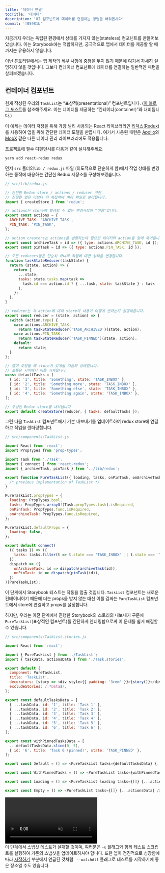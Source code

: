 ```yaml
---
title: '데이터 연결'
tocTitle: '데이터'
description: 'UI 컴포넌트에 데이터를 연결하는 방법을 배워봅시다'
commit: 'f05981b'
---
```


지금까지 우리는 독립된 환경에서 상태를 가지지 않는(stateless) 컴포넌트를 만들어보았습니다. 이는 Storybook에는 적합하지만, 궁극적으로 앱에서 데이터를 제공할 할 때까지는 유용하지 않습니다.

이번 튜토리얼에서는 앱 제작의 세부 사항에 중점을 두지 않기 때문에 여기서 자세히 설명하지 않을 것입니다. 그보다 컨테이너 컴포넌트에 데이터를 연결하는 일반적인 패턴을 살펴보겠습니다.

## 컨테이너 컴포넌트

현재 작성된 우리의 `TaskList`는 “표상적(presentational)” 컴포넌트입니다. ([이 블로그 포스트](https://medium.com/@dan_abramov/smart-and-dumb-components-7ca2f9a7c7d0)를 참조해주세요. 이는 데이터를 제공하는 “컨테이너(container)”와 대비됩니다.)

이 예제는 데이터 저장을 위해 가장 널리 사용되는 React 라이브러리인 [리덕스(Redux)](https://redux.js.org/)를 사용하여 앱을 위해 간단한 데이터 모델을 만듭니다. 여기서 사용된 패턴은 [Apollo](https://www.apollographql.com/client/)와 [MobX](https://mobx.js.org/) 같은 다른 데이터 관리 라이브러리에도 적용됩니다.

프로젝트에 필수 디펜던시를 다음과 같이 설치해주세요.

```bash
yarn add react-redux redux
```

먼저 `src` 폴더의`lib / redux.js` 파일 (의도적으로 단순하게 함)에서 작업 상태를 변경하는 동작에 대응하는 간단한 Redux 저장소를 구성해보겠습니다.

```javascript
// src/lib/redux.js

// 간단한 Redux store / actions / reducer 구현.
// 진정한 앱은 이보다 더 복잡하며 여러 파일로 분리됩니다.
import { createStore } from 'redux';

// actions은 store에 발생할 수 있는 변경사항의 "이름"입니다.
export const actions = {
  ARCHIVE_TASK: 'ARCHIVE_TASK',
  PIN_TASK: 'PIN_TASK',
};

// action creators는 actions를 실행하는데 필요한 데이터와 action을 함께 묶어줍니다.
export const archiveTask = id => ({ type: actions.ARCHIVE_TASK, id });
export const pinTask = id => ({ type: actions.PIN_TASK, id });

// 모든 reducers들은 단순히 하나의 작업에 대한 상태를 변경합니다.
function taskStateReducer(taskState) {
  return (state, action) => {
    return {
      ...state,
      tasks: state.tasks.map(task =>
        task.id === action.id ? { ...task, state: taskState } : task
      ),
    };
  };
}

// reducer는 각 action에 대해 store의 내용이 어떻게 변하는지 설명해줍니다.
export const reducer = (state, action) => {
  switch (action.type) {
    case actions.ARCHIVE_TASK:
      return taskStateReducer('TASK_ARCHIVED')(state, action);
    case actions.PIN_TASK:
      return taskStateReducer('TASK_PINNED')(state, action);
    default:
      return state;
  }
};

// 앱이 로딩될 때 store가 갖게될 처음의 상태입니다.
// 보통은 서버에서 이를 가져옵니다
const defaultTasks = [
  { id: '1', title: 'Something', state: 'TASK_INBOX' },
  { id: '2', title: 'Something more', state: 'TASK_INBOX' },
  { id: '3', title: 'Something else', state: 'TASK_INBOX' },
  { id: '4', title: 'Something again', state: 'TASK_INBOX' },
];

// 구성된 Redux store를 내보냅니다
export default createStore(reducer, { tasks: defaultTasks });
```

그런 다음 `TaskList` 컴포넌트에서 기본 내보내기를 업데이트하여 redux store에 연결하고 작업을 렌더링합니다.

```javascript
// src/components/TaskList.js

import React from 'react';
import PropTypes from 'prop-types';

import Task from './Task';
import { connect } from 'react-redux';
import { archiveTask, pinTask } from '../lib/redux';

export function PureTaskList({ loading, tasks, onPinTask, onArchiveTask }) {
  /* previous implementation of TaskList */
}

PureTaskList.propTypes = {
  loading: PropTypes.bool,
  tasks: PropTypes.arrayOf(Task.propTypes.task).isRequired,
  onPinTask: PropTypes.func.isRequired,
  onArchiveTask: PropTypes.func.isRequired,
};

PureTaskList.defaultProps = {
  loading: false,
};

export default connect(
  ({ tasks }) => ({
    tasks: tasks.filter(t => t.state === 'TASK_INBOX' || t.state === 'TASK_PINNED'),
  }),
  dispatch => ({
    onArchiveTask: id => dispatch(archiveTask(id)),
    onPinTask: id => dispatch(pinTask(id)),
  })
)(PureTaskList);
```

이 단계에서 Storybook 테스트는 작동을 멈출 것입니다. `TaskList` 컴포넌트는 새로운 컨테이너이기 때문에 더는 props을 받지 않는 대신 이를 감싸는 `PureTaskList` 컴포넌트에서 store에 연결하고 props를 설정합니다.

하지만, 우리는 이전 단계에서 진행한 Storybook의 스토리의 내보내기 구문에 `PureTaskList`(표상적인 컴포넌트)를 간단하게 렌더링함으로써 이 문제를 쉽게 해결할 수 있습니다.

```javascript
// src/components/TaskList.stories.js

import React from 'react';

import { PureTaskList } from './TaskList';
import { taskData, actionsData } from './Task.stories';

export default {
  component: PureTaskList,
  title: 'TaskList',
  decorators: [story => <div style={{ padding: '3rem' }}>{story()}</div>],
  excludeStories: /.*Data$/,
};

export const defaultTasksData = [
  { ...taskData, id: '1', title: 'Task 1' },
  { ...taskData, id: '2', title: 'Task 2' },
  { ...taskData, id: '3', title: 'Task 3' },
  { ...taskData, id: '4', title: 'Task 4' },
  { ...taskData, id: '5', title: 'Task 5' },
  { ...taskData, id: '6', title: 'Task 6' },
];

export const withPinnedTasksData = [
  ...defaultTasksData.slice(0, 5),
  { id: '6', title: 'Task 6 (pinned)', state: 'TASK_PINNED' },
];

export const Default = () => <PureTaskList tasks={defaultTasksData} {...actionsData} />;

export const WithPinnedTasks = () => <PureTaskList tasks={withPinnedTasksData} {...actionsData} />;

export const Loading = () => <PureTaskList loading tasks={[]} {...actionsData} />;

export const Empty = () => <PureTaskList tasks={[]} {...actionsData} />;
```

<video autoPlay muted playsInline loop>
  <source
    src="/intro-to-storybook/finished-tasklist-states.mp4"
    type="video/mp4"
  />
</video>

<div class="aside">
이 단계에서 스냅샷 테스트가 실패할 것이며, 여러분은 <code>-u</code> 플래그와 함께 테스트 스크립트를 실행하여 기존의 스냅샷을 업데이트하셔야 합니다. 또한 앱이 점진적으로 성장함에 따라 <a href="/react/kr/get-started/">시작하기</a> 부분에서 언급된 것처럼 <code> --watchAll</code> 플래그로 테스트를 시작하기에 좋은 장소일 수도 있습니다.
</div>
